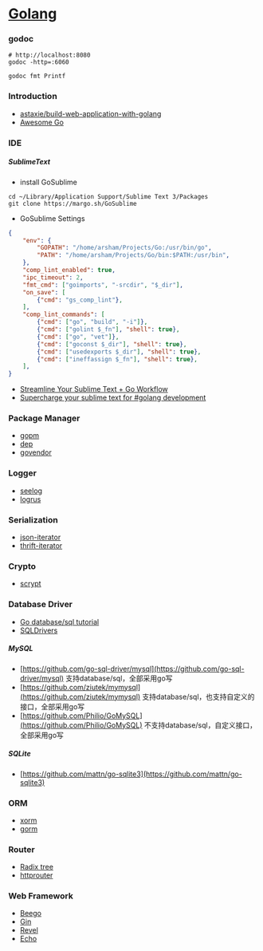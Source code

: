 # [Golang](https://golang.org)

### godoc
```shell
# http://localhost:8080
godoc -http=:6060

godoc fmt Printf
```

### Introduction
- [astaxie/build-web-application-with-golang](https://github.com/astaxie/build-web-application-with-golang/blob/master/zh/preface.md)
- [Awesome Go](https://awesome-go.com/)

### IDE
##### SublimeText
- install GoSublime
```shell
cd ~/Library/Application Support/Sublime Text 3/Packages
git clone https://margo.sh/GoSublime
```
- GoSublime Settings
```json
{
    "env": {
        "GOPATH": "/home/arsham/Projects/Go:/usr/bin/go",
        "PATH": "/home/arsham/Projects/Go/bin:$PATH:/usr/bin",
    },
    "comp_lint_enabled": true,
    "ipc_timeout": 2,
    "fmt_cmd": ["goimports", "-srcdir", "$_dir"],
    "on_save": [
        {"cmd": "gs_comp_lint"},
    ],
    "comp_lint_commands": [
        {"cmd": ["go", "build", "-i"]},
        {"cmd": ["golint $_fn"], "shell": true},
        {"cmd": ["go", "vet"]},
        {"cmd": ["goconst $_dir"], "shell": true},
        {"cmd": ["usedexports $_dir"], "shell": true},
        {"cmd": ["ineffassign $_fn"], "shell": true},
    ],
}
```
- [Streamline Your Sublime Text + Go Workflow](https://www.alexedwards.net/blog/streamline-your-sublime-text-and-go-workflow)
- [Supercharge your sublime text for #golang development](https://medium.com/@arshamshirvani/super-charge-your-sublime-text-for-golang-development-3239d9c376bb)

### Package Manager
- [gopm](https://github.com/gpmgo/gopm)
- [dep](https://github.com/golang/dep)
- [govendor](https://github.com/kardianos/govendor)

### Logger
- [seelog](https://github.com/cihub/seelog)
- [logrus](https://github.com/sirupsen/logrus)

### Serialization
- [json-iterator](https://github.com/json-iterator/go)
- [thrift-iterator](https://github.com/thrift-iterator/go)

### Crypto
- [scrypt](https://godoc.org/golang.org/x/crypto/scrypt)

### Database Driver
- [Go database/sql tutorial](http://go-database-sql.org)
- [SQLDrivers](https://github.com/golang/go/wiki/SQLDrivers)
##### MySQL
- [https://github.com/go-sql-driver/mysql](https://github.com/go-sql-driver/mysql) 支持database/sql，全部采用go写
- [https://github.com/ziutek/mymysql](https://github.com/ziutek/mymysql) 支持database/sql，也支持自定义的接口，全部采用go写
- [https://github.com/Philio/GoMySQL](https://github.com/Philio/GoMySQL) 不支持database/sql，自定义接口，全部采用go写
##### SQLite
- [https://github.com/mattn/go-sqlite3](https://github.com/mattn/go-sqlite3)

### ORM
- [xorm](https://github.com/go-xorm/xorm)
- [gorm](https://github.com/jinzhu/gorm)

### Router
- [Radix tree](https://en.wikipedia.org/wiki/Radix_tree)
- [httprouter](https://github.com/julienschmidt/httprouter)

### Web Framework
- [Beego](https://github.com/astaxie/beego)
- [Gin](https://github.com/gin-gonic/gin)
- [Revel](https://revel.github.io/)
- [Echo](https://echo.labstack.com/)
